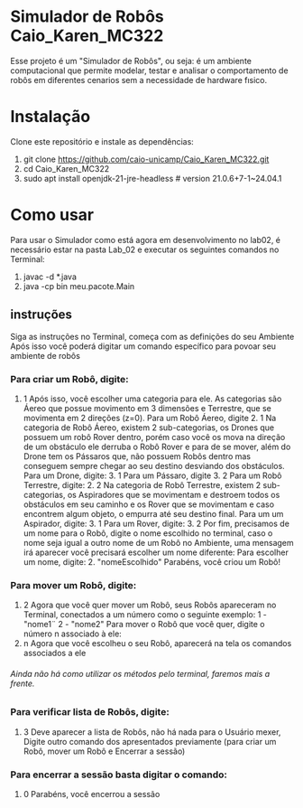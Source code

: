 # Simulador de Robôs Caio_Karen_MC322
Esse projeto é um "Simulador de Robôs", ou seja: é um ambiente computacional que permite modelar, testar e analisar o comportamento de robôs em diferentes cenarios sem a necessidade de hardware fısico.

# Instalação
Clone este repositório e instale as dependências:

1.  git clone https://github.com/caio-unicamp/Caio_Karen_MC322.git
2. cd Caio_Karen_MC322
3. sudo apt install openjdk-21-jre-headless  # version 21.0.6+7-1~24.04.1 

# Como usar
Para usar o Simulador como está agora em desenvolvimento no lab02, é necessário estar na pasta Lab_02 e executar os seguintes comandos no Terminal:

1. javac -d *.java
2. java -cp bin meu.pacote.Main

## instruções 
 Siga as instruções no Terminal, começa com as definições do seu Ambiente
 Após isso você poderá digitar um comando específico para povoar seu ambiente de robôs

### Para criar um Robô, digite:
 1. 1 
    Após isso, você escolher uma categoria para ele. As categorias são Áereo que possue movimento em 3 dimensões e Terrestre, que se movimenta em 2 direções (z=0).
    Para um Robô Áereo, digite
    2. 1
        Na categoria de Robô Áereo, existem 2 sub-categorias, os Drones que possuem um robô Rover dentro, porém caso você os mova na direção de um obstáculo ele derruba o Robô Rover e para de se mover, além do Drone tem os Pássaros que, não possuem Robôs dentro mas conseguem sempre chegar ao seu destino desviando dos obstáculos.
        Para um Drone, digite:
        3. 1
        Para um Pássaro, digite
        3. 2
    Para um Robô Terrestre, digite:
    2. 2
        Na categoria de Robô Terrestre, existem 2 sub-categorias, os Aspiradores que se movimentam e destroem todos os obstáculos em seu caminho e os Rover que se movimentam e caso encontrem algum objeto, o empurra até seu destino final.
        Para um um Aspirador, digite:
        3. 1
        Para um Rover, digite:
        3. 2
    Por fim, precisamos de um nome para o Robô, digite o nome escolhido no terminal, caso o nome seja igual a outro nome de um Robô no Ambiente, uma mensagem irá aparecer você precisará escolher um nome diferente:
    Para escolher um nome, digite:
    2. "nomeEscolhido"
    Parabéns, você criou um Robô!

### Para mover um Robô, digite:
 1. 2
 Agora que você quer mover um Robô, seus Robôs apareceram no Terminal, conectados a um número como o seguinte exemplo: 
 1 - "nome1¨
 2 - "nome2"
 Para mover o Robô que você quer, digite o número n associado à ele:
 2. n
 Agora que você escolheu o seu Robô, aparecerá na tela os comandos associados a ele
 ###### Ainda não há como utilizar os métodos pelo terminal, faremos mais a frente.

### Para verificar lista de Robôs, digite:
 1. 3
 Deve aparecer a lista de Robôs, não há nada para o Usuário mexer, Digite outro comando dos apresentados previamente (para criar um Robô, mover um Robô e Encerrar a sessão)

### Para encerrar a sessão basta digitar o comando:
 1. 0
 Parabéns, você encerrou a sessão